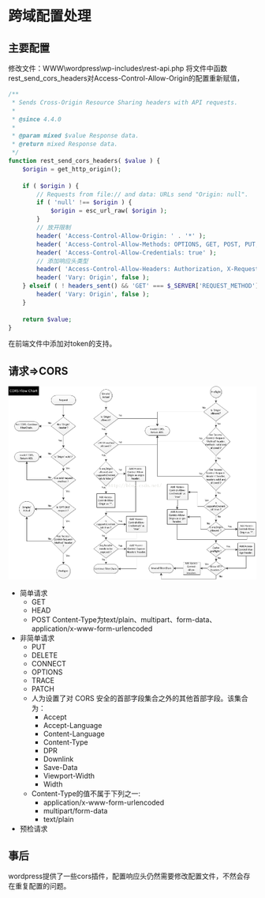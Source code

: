 # 跨域配置处理
## 主要配置
修改文件：WWW\wordpress\wp-includes\rest-api.php
将文件中函数rest_send_cors_headers对Access-Control-Allow-Origin的配置重新赋值，
``` php
/**
 * Sends Cross-Origin Resource Sharing headers with API requests.
 *
 * @since 4.4.0
 *
 * @param mixed $value Response data.
 * @return mixed Response data.
 */
function rest_send_cors_headers( $value ) {
	$origin = get_http_origin();

	if ( $origin ) {
		// Requests from file:// and data: URLs send "Origin: null".
		if ( 'null' !== $origin ) {
			$origin = esc_url_raw( $origin );
		}
        // 放开限制
		header( 'Access-Control-Allow-Origin: ' . '*' );
		header( 'Access-Control-Allow-Methods: OPTIONS, GET, POST, PUT, PATCH, DELETE' );
		header( 'Access-Control-Allow-Credentials: true' );
        // 添加响应头类型
		header( 'Access-Control-Allow-Headers: Authorization, X-Requested-With, X-WP-Nonce, Content-Type' );
		header( 'Vary: Origin', false );
	} elseif ( ! headers_sent() && 'GET' === $_SERVER['REQUEST_METHOD'] && ! is_user_logged_in() ) {
		header( 'Vary: Origin', false );
	}

	return $value;
}
```
在前端文件中添加对token的支持。

## 请求=>CORS

![请求流程图](./assets/cors.png)
- 简单请求
  - GET 
  - HEAD 
  - POST Content-Type为text/plain、multipart、form-data、application/x-www-form-urlencoded
- 非简单请求
  - PUT 
  - DELETE 
  - CONNECT 
  - OPTIONS 
  - TRACE 
  - PATCH 
  - 人为设置了对 CORS 安全的首部字段集合之外的其他首部字段。该集合为： 
    - Accept 
    - Accept-Language 
    - Content-Language 
    - Content-Type 
    - DPR 
    - Downlink 
    - Save-Data 
    - Viewport-Width 
    - Width 
  - Content-Type的值不属于下列之一: 
    - application/x-www-form-urlencoded 
    - multipart/form-data 
    - text/plain
- 预检请求

## 事后
wordpress提供了一些cors插件，配置响应头仍然需要修改配置文件，不然会存在重复配置的问题。